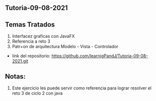 ## Tutoria-09-08-2021


## Temas Tratados

1. Interfacez graficas con JavaFX
2. Referencia a reto 3
3. Patr+on de arquitectura Modelo - Vista - Controlador
   

- link del repositorio: https://github.com/learnigPandJ/Tutoria-09-08-2021.git

## Notas:

1. Este ejercicio les puede servir como referencia para lograr resolver el reto 3 de ciclo 2 con java
   

